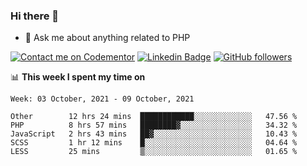 ### Hi there 👋

<!--
**mustafaculban/mustafaculban** is a ✨ _special_ ✨ repository because its `README.md` (this file) appears on your GitHub profile.

Here are some ideas to get you started:

- 🌱 I’m currently learning ...
- 👯 I’m looking to collaborate on ...
- 🤔 I’m looking for help with ...
- 📫 How to reach me: ...
- 😄 Pronouns: ...
- ⚡ Fun fact: ...

-->
- 💬 Ask me about anything related to PHP

[![Contact me on Codementor](https://www.codementor.io/m-badges/karamusluk/book-session.svg)](https://www.codementor.io/@karamusluk?refer=badge)
[![Linkedin Badge](https://img.shields.io/badge/-Mustafa%20Culban-blue?style=social&logo=Linkedin&logoColor=blue&link=https://www.linkedin.com/in/mustafaculban/)](https://www.linkedin.com/in/mustafaculban/) 
[![GitHub followers](https://img.shields.io/github/followers/karamusluk?label=Follow&style=social)](https://github.com/karamusluk/?tab=follow)


📊 **This week I spent my time on**
<!--START_SECTION:waka-->
```text
Week: 03 October, 2021 - 09 October, 2021

Other        12 hrs 24 mins  ████████████░░░░░░░░░░░░░   47.56 % 
PHP          8 hrs 57 mins   ████████▓░░░░░░░░░░░░░░░░   34.32 % 
JavaScript   2 hrs 43 mins   ██▓░░░░░░░░░░░░░░░░░░░░░░   10.43 % 
SCSS         1 hr 12 mins    █░░░░░░░░░░░░░░░░░░░░░░░░   04.64 % 
LESS         25 mins         ▒░░░░░░░░░░░░░░░░░░░░░░░░   01.65 % 
```
<!--END_SECTION:waka-->

